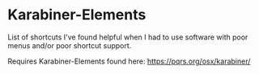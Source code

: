 # Karabiner-Elements
List of shortcuts I've found helpful when I had to use software with poor menus and/or poor shortcut support. 


Requires Karabiner-Elements found here: https://pqrs.org/osx/karabiner/
